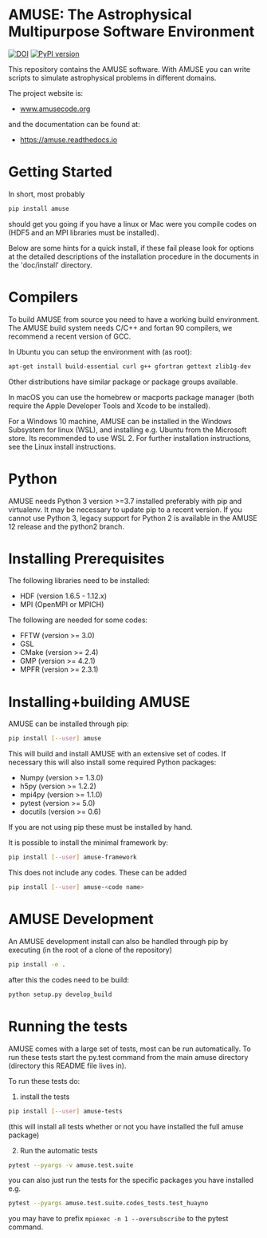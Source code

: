 # AMUSE: The Astrophysical Multipurpose Software Environment
[![DOI](https://zenodo.org/badge/DOI/10.5281/zenodo.1435860.svg)](https://doi.org/10.5281/zenodo.1435860)
[![PyPI version](https://badge.fury.io/py/amuse.svg)](https://badge.fury.io/py/amuse)

This repository contains the AMUSE software. With AMUSE you can write
scripts to simulate astrophysical problems in different domains.

The project website is:

* www.amusecode.org

and the documentation can be found at:

* https://amuse.readthedocs.io

Getting Started
===============

In short, most probably

```bash
pip install amuse
```
should get you going if you have a linux or Mac were you compile 
codes on (HDF5 and an MPI libraries must be installed). 

Below are some hints for a quick install, if these fail please 
look for options at the detailed descriptions of the installation 
procedure in the documents in the 'doc/install' directory.

Compilers
=========

To build AMUSE from source you need to have a working build
environment. The AMUSE build system needs C/C++ and fortan 90
compilers, we recommend a recent version of GCC. 

In Ubuntu you can setup the environment with (as root):

```bash
apt-get install build-essential curl g++ gfortran gettext zlib1g-dev
```

Other distributions have similar package or package groups available.

In macOS you can use the homebrew or macports package manager (both
require the Apple Developer Tools and Xcode to be installed).

For a Windows 10 machine, AMUSE can be installed in the Windows Subsystem
for linux (WSL), and installing e.g. Ubuntu from the Microsoft store. 
Its recommended to use WSL 2. For further installation instructions, see the 
Linux install instructions.

Python
======

AMUSE needs Python 3 version >=3.7 installed preferably with pip and 
virtualenv. It may be necessary to update pip to a recent version.
If you cannot use Python 3, legacy support for Python 2 is available in the 
AMUSE 12 release and the python2 branch.

Installing Prerequisites
========================

The following libraries need to be installed:

* HDF (version 1.6.5 - 1.12.x)
* MPI (OpenMPI or MPICH)

The following are needed for some codes:
* FFTW (version >= 3.0)
* GSL
* CMake (version >= 2.4)
* GMP (version >= 4.2.1)
* MPFR (version >= 2.3.1)

Installing+building AMUSE
=========================

AMUSE can be installed through pip:

```bash
pip install [--user] amuse
```

This will build and install AMUSE with an extensive set of codes.
If necessary this will also install some required Python packages:

* Numpy (version >= 1.3.0)
* h5py (version >= 1.2.2)
* mpi4py (version >= 1.1.0)
* pytest (version >= 5.0)
* docutils (version >= 0.6)

If you are not using pip these must be installed by hand.

It is possible to install the minimal framework by:

```bash
pip install [--user] amuse-framework
```

This does not include any codes. These can be added
```bash
pip install [--user] amuse-<code name>
```

AMUSE Development 
=================

An AMUSE development install can also be handled through pip by executing (in the root of a clone of the 
repository)

```bash
pip install -e .
```

after this the codes need to be build:

```bash
python setup.py develop_build
```

Running the tests
=================
AMUSE comes with a large set of tests, most can be run automatically.
To run these tests start the py.test command from the main
amuse directory (directory this README file lives in).

To run these tests do:

1. install the tests

```bash
pip install [--user] amuse-tests
```
(this will install all tests whether or not you have installed the full amuse package)

2. Run the automatic tests

```bash
pytest --pyargs -v amuse.test.suite
```
you can also just run the tests for the specific packages you have installed e.g.
```bash
pytest --pyargs amuse.test.suite.codes_tests.test_huayno
```
you may have to prefix ```mpiexec -n 1 --oversubscribe``` to the pytest command.
